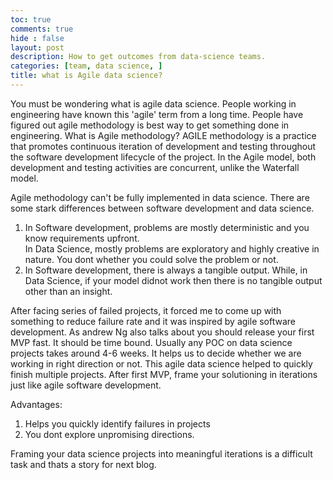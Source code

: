 ```yaml
---
toc: true
comments: true
hide : false
layout: post
description: How to get outcomes from data-science teams.
categories: [team, data science, ]
title: what is Agile data science?
---
```


You must be wondering what is agile data science. People working in engineering have known this 'agile' term from a long time. People have figured out agile methodology is best way to get something done in engineering.
What is Agile methodology?
AGILE methodology is a practice that promotes continuous iteration of development and testing throughout the software development lifecycle of the project. In the Agile model, both development and testing activities are concurrent, unlike the Waterfall model.

Agile methodology can't be fully implemented in data science. There are some stark differences between software development and data science.  
1. In Software development, problems are mostly deterministic and you know requirements upfront.   
In Data Science, mostly problems are exploratory and highly creative in nature. You dont whether you could solve the problem or not.
2. In Software development, there is always a tangible output. While, in Data Science, if your model didnot work then there is no tangible output other than an insight. 
   
After facing series of failed projects, it forced me to come up with something to reduce failure rate and it was inspired by agile software development. 
As andrew Ng also talks about you should release your first MVP fast. It should be time bound. Usually any POC on data science projects takes around 4-6 weeks. It helps us to decide whether we are working in right direction or not. 
This agile data science helped to quickly finish multiple projects. After first MVP, frame your solutioning in iterations just like agile software development. 

Advantages: 
1. Helps you quickly identify failures in projects
2. You dont explore unpromising directions.
   
Framing your data science projects into meaningful iterations is a difficult task and thats a story for next blog.





